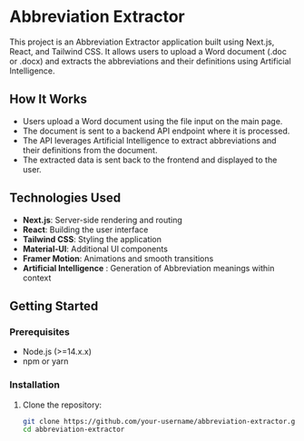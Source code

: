 # Abbreviation Extractor

This project is an Abbreviation Extractor application built using Next.js, React, and Tailwind CSS. It allows users to upload a Word document (.doc or .docx) and extracts the abbreviations and their definitions using Artificial Intelligence.

## How It Works

- Users upload a Word document using the file input on the main page.
- The document is sent to a backend API endpoint where it is processed.
- The API leverages Artificial Intelligence to extract abbreviations and their definitions from the document.
- The extracted data is sent back to the frontend and displayed to the user.

## Technologies Used

- **Next.js**: Server-side rendering and routing
- **React**: Building the user interface
- **Tailwind CSS**: Styling the application
- **Material-UI**: Additional UI components
- **Framer Motion**: Animations and smooth transitions
- **Artificial Intelligence** : Generation of Abbreviation meanings within context

## Getting Started

### Prerequisites

- Node.js (>=14.x.x)
- npm or yarn

### Installation

1. Clone the repository:
   ```bash
   git clone https://github.com/your-username/abbreviation-extractor.git
   cd abbreviation-extractor